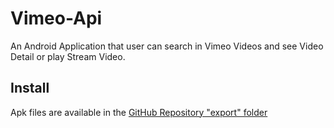 # Vimeo-Api

An Android Application that user can search in Vimeo Videos and see Video Detail or play Stream
Video.

## Install

Apk files are available in the [GitHub Repository "export" folder](Vimeo-Api/blob/master/export/)